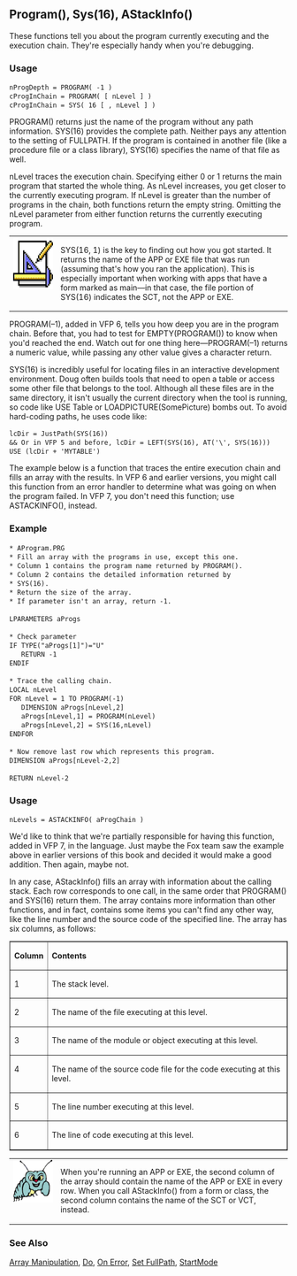 ## Program(), Sys(16), AStackInfo()

These functions tell you about the program currently executing and the execution chain. They're especially handy when you're debugging.

### Usage

```foxpro
nProgDepth = PROGRAM( -1 )
cProgInChain = PROGRAM( [ nLevel ] )
cProgInChain = SYS( 16 [ , nLevel ] )
```

PROGRAM() returns just the name of the program without any path information. SYS(16) provides the complete path. Neither pays any attention to the setting of FULLPATH. If the program is contained in another file (like a procedure file or a class library), SYS(16) specifies the name of that file as well.

nLevel traces the execution chain. Specifying either 0 or 1 returns the main program that started the whole thing. As nLevel increases, you get closer to the currently executing program. If nLevel is greater than the number of programs in the chain, both functions return the empty string. Omitting the nLevel parameter from either function returns the currently executing program.

<table border=0 cellspacing=0 cellpadding=0 width=100%>
<tr>
  <td width=17% valign=top>
<img width=94 height=93 src="Design.gif"></p>
  </td>
  <td width=83%>
  <p>SYS(16, 1) is the key to finding out how you got started. It returns the name of the APP or EXE file that was run (assuming that's how you ran the application). This is especially important when working with apps that have a form marked as main&mdash;in that case, the file portion of SYS(16) indicates the SCT, not the APP or EXE.</p>
  </td>
 </tr>
</table>

PROGRAM(&ndash;1), added in VFP 6, tells you how deep you are in the program chain. Before that, you had to test for EMPTY(PROGRAM()) to know when you'd reached the end. Watch out for one thing here&mdash;PROGRAM(&ndash;1) returns a numeric value, while passing any other value gives a character return.

SYS(16) is incredibly useful for locating files in an interactive development environment. Doug often builds tools that need to open a table or access some other file that belongs to the tool. Although all these files are in the same directory, it isn't usually the current directory when the tool is running, so code like USE Table or LOADPICTURE(SomePicture) bombs out. To avoid hard-coding paths, he uses code like:

```foxpro
lcDir = JustPath(SYS(16))
&& Or in VFP 5 and before, lcDir = LEFT(SYS(16), AT('\', SYS(16)))  
USE (lcDir + 'MYTABLE')
```
The example below is a function that traces the entire execution chain and fills an array with the results. In VFP 6 and earlier versions, you might call this function from an error handler to determine what was going on when the program failed. In VFP 7, you don't need this function; use ASTACKINFO(), instead.

### Example

```foxpro
* AProgram.PRG
* Fill an array with the programs in use, except this one.
* Column 1 contains the program name returned by PROGRAM().
* Column 2 contains the detailed information returned by
* SYS(16).
* Return the size of the array.
* If parameter isn't an array, return -1.

LPARAMETERS aProgs

* Check parameter
IF TYPE("aProgs[1]")="U"
   RETURN -1
ENDIF

* Trace the calling chain.
LOCAL nLevel
FOR nLevel = 1 TO PROGRAM(-1)
   DIMENSION aProgs[nLevel,2]
   aProgs[nLevel,1] = PROGRAM(nLevel)
   aProgs[nLevel,2] = SYS(16,nLevel)
ENDFOR

* Now remove last row which represents this program.
DIMENSION aProgs[nLevel-2,2]

RETURN nLevel-2
```
### Usage

```foxpro
nLevels = ASTACKINFO( aProgChain )
```

We'd like to think that we're partially responsible for having this function, added in VFP 7, in the language. Just maybe the Fox team saw the example above in earlier versions of this book and decided it would make a good addition. Then again, maybe not.

In any case, AStackInfo() fills an array with information about the calling stack. Each row corresponds to one call, in the same order that PROGRAM() and SYS(16) return them. The array contains more information than other functions, and in fact, contains some items you can't find any other way, like the line number and the source code of the specified line. The array has six columns, as follows:

<table width=100% border cellspacing=0 cellpadding=0>
<tr>
  <td valign=top>
  <p><b>Column</b></p>
  </td>
  <td valign=top>
  <p><b>Contents</b></p>
  </td>
 </tr>
<tr>
  <td valign=top>
  <p>1</p>
  </td>
  <td valign=top>
  <p>The stack level.</p>
  </td>
 </tr>
<tr>
  <td valign=top>
  <p>2</p>
  </td>
  <td valign=top>
  <p>The name of the file executing at this level.</p>
  </td>
 </tr>
<tr>
  <td valign=top>
  <p>3</p>
  </td>
  <td valign=top>
  <p>The name of the module or object executing at this level.</p>
  </td>
 </tr>
<tr>
  <td valign=top>
  <p>4</p>
  </td>
  <td valign=top>
  <p>The name of the source code file for the code executing at this level.</p>
  </td>
 </tr>
<tr>
  <td valign=top>
  <p>5</p>
  </td>
  <td valign=top>
  <p>The line number executing at this level.</p>
  </td>
 </tr>
<tr>
  <td valign=top>
  <p>6</p>
  </td>
  <td valign=top>
  <p>The line of code executing at this level.</p>
  </td>
 </tr>
</table>

<table border=0 cellspacing=0 cellpadding=0 width=100%>
<tr>
  <td width=17% valign=top>
<img width=95 height=78 src="bug.gif"></p>
  </td>
  <td width=83%>
  <p>When you're running an APP or EXE, the second column of the array should contain the name of the APP or EXE in every row. When you call AStackInfo() from a form or class, the second column contains the name of the SCT or VCT, instead.</p>
  </td>
 </tr>
</table>

### See Also

[Array Manipulation](s4g282.md), [Do](s4g164.md), [On Error](s4g099.md), [Set FullPath](s4g637.md), [StartMode](s4g708.md)